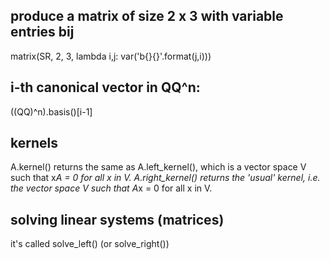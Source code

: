 ## produce a matrix of size 2 x 3 with variable entries bij
matrix(SR, 2, 3, lambda i,j: var('b{}{}'.format(j,i)))

## i-th canonical vector in QQ^n:
((QQ)^n).basis()[i-1]

## kernels
A.kernel() returns the same as A.left_kernel(), which is a vector space V such that x*A = 0 for all x in V.
A.right_kernel() returns the 'usual' kernel, i.e. the vector space V such that A*x = 0 for all x in V.

## solving linear systems (matrices)
it's called solve_left() (or solve_right())

